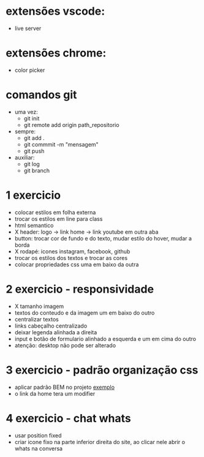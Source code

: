 # extensões vscode:
* live server

# extensões chrome:
* color picker

# comandos git
* uma vez:
    * git init
    * git remote add origin path_repositorio
* sempre:
    * git add .
    * git commmit -m "mensagem"
    * git push
* auxiliar:
    * git log
    * git branch

# 1 exercicio
* colocar estilos em folha externa
* trocar os estilos em line para class
* html semantico
* X header: logo -> link home -> link youtube em outra aba
* button: trocar cor de fundo e do texto, mudar estilo do hover, mudar a borda
* X rodapé: icones instagram, facebook, github
* trocar os estilos dos textos e trocar as cores
* colocar propriedades css uma em baixo da outra

# 2 exercicio - responsividade
* X tamanho imagem
* textos do conteudo e da imagem um em baixo do outro
* centralizar textos
* links cabeçalho centralizado
* deixar legenda alinhada a direita
* input e botão de formulario alinhado a esquerda e um em cima do outro
* atenção: desktop não pode ser alterado

# 3 exercicio - padrão organização css
* aplicar padrão BEM no projeto [exemplo](https://desenvolvimentoparaweb.com/css/bem/)
* o link da home tera um modifier

# 4 exercicio - chat whats
* usar position fixed
* criar icone fixo na parte inferior direita do site, ao clicar nele abrir o whats na conversa

